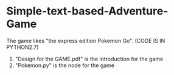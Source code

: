 # Simple-text-based-Adventure-Game
The game likes "the express edition Pokemon Go". (CODE IS IN PYTHON2.7)
1. "Design for the GAME.pdf" is the introduction for the game
2. "Pokemon.py" is the node for the game
